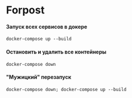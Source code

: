# Forpost
#### Запуск всех сервисов в докере
```shell
docker-compose up --build
```
#### Остановить и удалить все контейнеры
```shell
docker-compose down 
```
#### "Мужицкий" перезапуск
```shell
docker-compose down; docker-compose up --build
```
